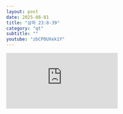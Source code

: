 ```yaml
---
layout: post
date: 2025-08-01
title: "삼하 23:8-39"
category: "qt"
subtitle: ""
youtube: "zbCP0UXek1Y"
---
```


<div class="youtube margin-large">
    <iframe src="https://www.youtube.com/embed/zbCP0UXek1Y" title="YouTube video player" frameborder="0" allow="accelerometer; autoplay; clipboard-write; encrypted-media; gyroscope; picture-in-picture; web-share" allowfullscreen></iframe>
</div>


